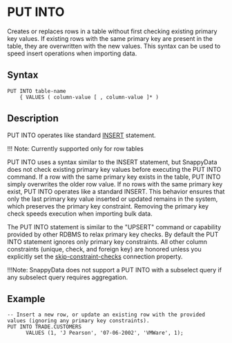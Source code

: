 # PUT INTO

Creates or replaces rows in a table without first checking existing primary key values. If existing rows with the same primary key are present in the table, they are overwritten with the new values. This syntax can be used to speed insert operations when importing data. 

## Syntax

``` pre
PUT INTO table-name
    { VALUES ( column-value [ , column-value ]* ) 
```

## Description

PUT INTO operates like standard [INSERT](insert.md) statement.

!!! Note:
	Currently supported only for row tables

PUT INTO uses a syntax similar to the INSERT statement, but SnappyData does not check existing primary key values before executing the PUT INTO command. If a row with the same primary key exists in the table, PUT INTO simply overwrites the older row value. If no rows with the same primary key exist, PUT INTO operates like a standard INSERT. This behavior ensures that only the last primary key value inserted or updated remains in the system, which preserves the primary key constraint. Removing the primary key check speeds execution when importing bulk data.

The PUT INTO statement is similar to the "UPSERT" command or capability provided by other RDBMS to relax primary key checks. By default the PUT INTO statement ignores only primary key constraints. All other column constraints (unique, check, and foreign key) are honored unless you explicitly set the [skip-constraint-checks](../../reference/configuration_parameters/skip-constraint-checks.md) connection property.

!!!Note: 
	SnappyData does not support a PUT INTO with a subselect query if any subselect query requires aggregation.

## Example

``` pre
-- Insert a new row, or update an existing row with the provided values (ignoring any primary key constraints).
PUT INTO TRADE.CUSTOMERS
      VALUES (1, 'J Pearson', '07-06-2002', 'VMWare', 1);
```



